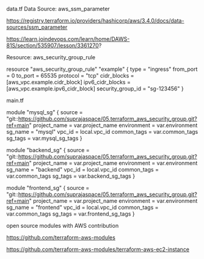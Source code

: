 
data.tf
Data Source: aws_ssm_parameter

https://registry.terraform.io/providers/hashicorp/aws/3.4.0/docs/data-sources/ssm_parameter

https://learn.joindevops.com/learn/home/DAWS-81S/section/535907/lesson/3361270?

Resource: aws_security_group_rule

resource "aws_security_group_rule" "example" {
  type              = "ingress"
  from_port         = 0
  to_port           = 65535
  protocol          = "tcp"
  cidr_blocks       = [aws_vpc.example.cidr_block]
  ipv6_cidr_blocks  = [aws_vpc.example.ipv6_cidr_block]
  security_group_id = "sg-123456"
}

main.tf

module "mysql_sg" {
    source = "git::https://github.com/suprajaspace/05.terraform_aws_security_group.git?ref=main"
    project_name = var.project_name
    environment = var.environment
    sg_name = "mysql"
    vpc_id = local.vpc_id
    common_tags = var.common_tags
    sg_tags = var.mysql_sg_tags
}

module "backend_sg" {
    source = "git::https://github.com/suprajaspace/05.terraform_aws_security_group.git?ref=main"
    project_name = var.project_name
    environment = var.environment
    sg_name = "backend"
    vpc_id = local.vpc_id
    common_tags = var.common_tags
    sg_tags = var.backend_sg_tags
}

module "frontend_sg" {
    source = "git::https://github.com/suprajaspace/05.terraform_aws_security_group.git?ref=main"
    project_name = var.project_name
    environment = var.environment
    sg_name = "frontend"
    vpc_id = local.vpc_id
    common_tags = var.common_tags
    sg_tags = var.frontend_sg_tags
}

open source modules with AWS contribution

https://github.com/terraform-aws-modules

https://github.com/terraform-aws-modules/terraform-aws-ec2-instance

